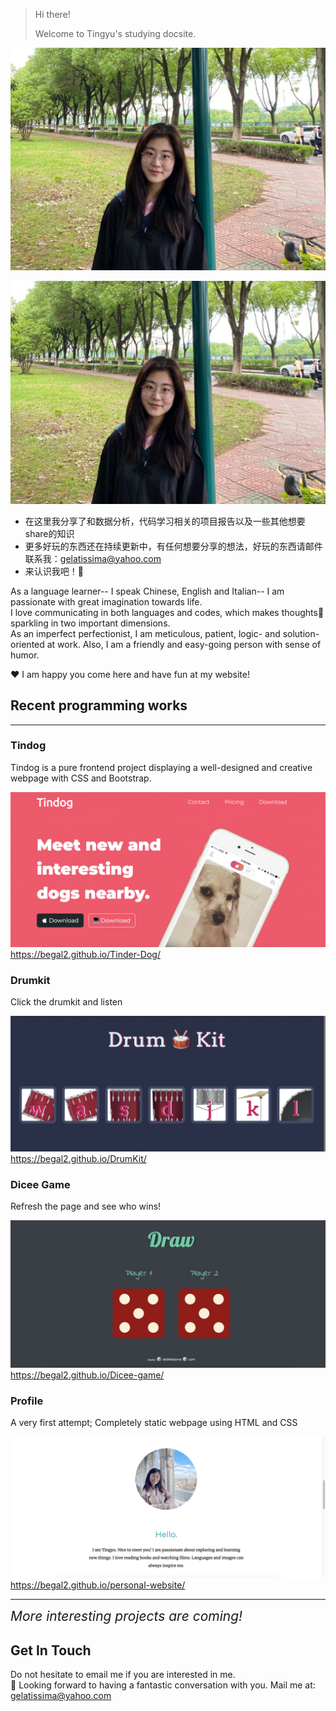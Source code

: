 
> Hi there!
>
> Welcome to Tingyu's studying docsite.
>
![profile](images/prefix/profile.png)

![profile](images/prefix/profile.png)

- 在这里我分享了和数据分析，代码学习相关的项目报告以及一些其他想要share的知识
- 更多好玩的东西还在持续更新中，有任何想要分享的想法，好玩的东西请邮件联系我：gelatissima@yahoo.com
- 来认识我吧！🥳


As a language learner-- I speak Chinese, English and Italian-- I am passionate with great imagination towards life.  
I love communicating in both languages and codes, which makes thoughts💬 sparkling in two important dimensions.  
As an imperfect perfectionist, I am meticulous, patient, logic- and solution- oriented at work. Also, I am a friendly and easy-going person with sense of humor.  

♥️ I am happy you come here and have fun at my website!



Recent programming works
-----------

-----------
### Tindog
Tindog is a pure frontend project displaying a well-designed and creative webpage with CSS and Bootstrap.

![](images/thumbs/tindog.png)https://begal2.github.io/Tinder-Dog/

### Drumkit
Click the drumkit and listen

![](images/thumbs/drumkit.jpg)https://begal2.github.io/DrumKit/


### Dicee Game
Refresh the page and see who wins!

![](images/thumbs/dicee_game.jpg)https://begal2.github.io/Dicee-game/


### Profile
A very first attempt; Completely static webpage using HTML and CSS

![](images/thumbs/profile.jpg)https://begal2.github.io/personal-website/

------------

<span style="font-size: 1.5em;"><em>More interesting projects are coming!</em></span>


Get In Touch
------------

Do not hesitate to email me if you are interested in me.  
🤩 Looking forward to having a fantastic conversation with you.
Mail me at: gelatissima@yahoo.com
